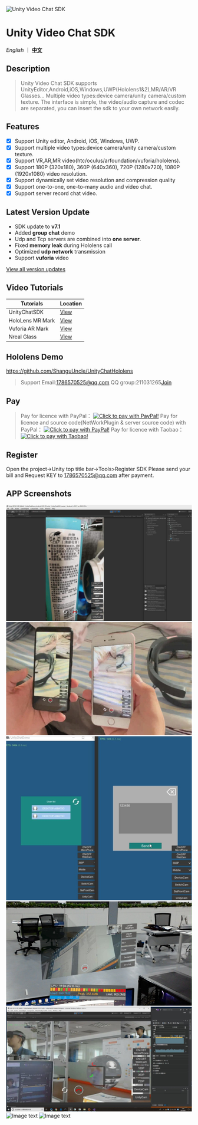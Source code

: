 ![Unity Video Chat SDK](https://gsjbucket.oss-cn-shanghai.aliyuncs.com/Git/Logo_title.png)

# Unity Video Chat SDK

*English* ｜ [**中文**](README.zh.md)

## Description

> Unity Video Chat SDK  supports UnityEditor,Android,iOS,Windows,UWP(Hololens1&2),MR/AR/VR Glasses...
> Multiple video types:device camera/unity camera/custom texture.
> The interface is simple, the video/audio capture and codec are separated, you can insert the sdk to your own network easily.

## Features

-[x] Support Unity editor, Android, iOS, Windows, UWP.
-[x] Support multiple video types:device camera/unity camera/custom texture.
-[x] Support VR,AR,MR video(htc/oculus/arfoundation/vuforia/hololens).
-[x] Support 180P (320x180), 360P (640x360), 720P (1280x720), 1080P (1920x1080) video resolution.
-[x] Support dynamically set video resolution and compression quality
-[x] Support one-to-one, one-to-many audio and video chat.
-[x] Support server record chat video.

## Latest Version Update
- SDK update to **v7.1**
- Added  **group chat** demo
- Udp and Tcp servers are combined into **one server**.
- Fixed **memory leak** during Hololens call
- Optimized **udp network** transmission
- Support **vuforia** video

[View all version updates](VersionUpdates.md)

## Video Tutorials

| Tutorials                                             | Location                                            |
| ----------------------------------------------------- | ----------------------------------------------------|
| UnityChatSDK                                          | [View](https://www.bilibili.com/video/av78607683)   |
| HoloLens MR Mark                                      | [View](https://www.bilibili.com/video/BV1Jg4y1B7Ts) |
| Vuforia AR Mark                                       | [View](https://www.bilibili.com/video/av81873111)   |
| Nreal Glass                                           | [View](https://www.bilibili.com/video/av79084374/)  |

## Hololens Demo

https://github.com/ShanguUncle/UnityChatHololens

> Support Email:1786570525@qq.com
> QQ group:211031265[Join](https://jq.qq.com/?_wv=1027&k=uLaFJGfS)

## Pay
> Pay for licence with PayPal：
<a href="https://www.paypal.com/cgi-bin/webscr?&cmd=_xclick&business=1786570525@qq.com&currency_code=USD&amount=254&item_name=UnityChatSDK_Licence" target="_blank"><img src="https://gsjbucket.oss-cn-shanghai.aliyuncs.com/Git/pay.gif" border="0" name="submit" alt="Click to pay with PayPal!"></a>
> Pay for licence and source code(NetWorkPlugin & server source code) with PayPal：
<a href="https://www.paypal.com/cgi-bin/webscr?&cmd=_xclick&business=1786570525@qq.com&currency_code=USD&amount=1980&item_name=UnityChatSDK_Licence&SourceCode" target="_blank"><img src="https://gsjbucket.oss-cn-shanghai.aliyuncs.com/Git/pay.gif" border="0" name="submit" alt="Click to pay with PayPal!"></a>
> Pay for licence with Taobao：
<a href="https://item.taobao.com/item.htm?id=574700900943" target="_blank"><img src="https://gsjbucket.oss-cn-shanghai.aliyuncs.com/Git/pay.gif" border="0" name="submit" alt="Click to pay with Taobao!"></a>

## Register
Open the project->Unity top title bar->Tools>Register SDK
Please send your bill and Request KEY to 1786570525@qq.com after payment.

## APP Screenshots

![Image text](Readme/Images/Screenshoots/01.jpg)
![Image text](Readme/Images/Screenshoots/02.jpg)
![Image text](Readme/Images/Screenshoots/03.jpg)
![Image text](Readme/Images/Screenshoots/04.jpg)
![Image text](Readme/Images/Screenshoots/HoloCapture.jpg)
![Image text](Readme/Images/Screenshoots/untitled5.jpg)
![Image text](Readme/Images/Screenshoots/untitled6.jpg)





